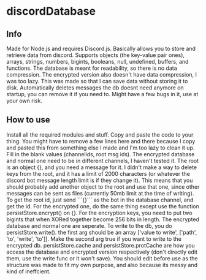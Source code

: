 # discordDatabase
## Info

Made for Node.js and requires Discord.js. Basically allows you to store and retrieve data from discord. Supports objects (the key-value pair ones), arrays, strings, numbers, bigints, booleans, null, undefined, buffers, and functions. The database is meant for readability, so there is no data compression. The encrypted version also doesn't have data compression, I was too lazy. This was made so that I can save data without storing it to disk. Automatically deletes messages the db doesnt need anymore on startup, you can remove it if you need to. Might have a few bugs in it, use at your own risk.

## How to use
Install all the required modules and stuff. Copy and paste the code to your thing. You might have to remove a few lines here and there because I copy and pasted this from something else I made and I'm too lazy to clean it up. Fill in the blank values (channelids, root msg ids). The encrypted database and normal one need to be in different channels, I haven't tested it. The root is an object {}, and you need a message for it. I didn't make a way to delete keys from the root, and it has a limit of 2000 characters (or whatever the discord bot message length limit is if they change it). This means that you should probably add another object to the root and use that one, since other messages can be sent as files (currently 50mb limit at the time of writing). To get the root id, just send \```{}``` as the bot in the database channel, and get the id. For the encrypted one, do the same thing except use the function persistStore.encrypt() on {}. For the encryption keys, you need to put two bigints that when XORed together become 256 bits in length. The encrypted database and normal one are seperate. To write to the db, you do persistStore.write(). the first arg should be an array ['value to write', ['path', 'to', 'write', 'to']]. Make the second arg true if you want to write to the encrypted db. persistStore.cache and persistStore.protCache are how you access the database and encrypted version respectively (don't directly edit them, use the write func or it won't save). You should edit before use as the structure was made to fit my own purpose, and also because its messy and kind of ineffcient.
